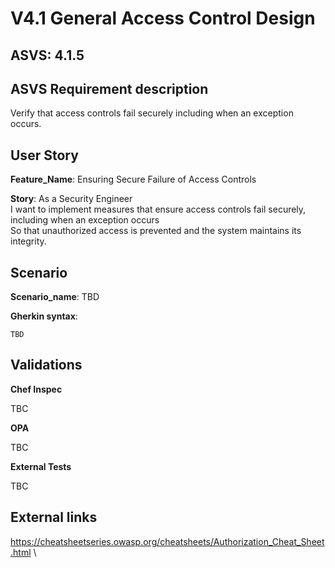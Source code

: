 # V4.1 General Access Control Design

## ASVS: 4.1.5

## ASVS Requirement description

Verify that access controls fail securely including when an exception occurs.

## User Story

**Feature_Name**: Ensuring Secure Failure of Access Controls

**Story**:
As a Security Engineer\
I want to implement measures that ensure access controls fail securely,
including when an exception occurs\
So that unauthorized access is prevented and the system maintains its integrity.

## Scenario

**Scenario_name**: TBD

**Gherkin syntax**:

```gherkin
TBD
```

## Validations

**Chef Inspec**

TBC

**OPA**

TBC

**External Tests**

TBC

## External links

<https://cheatsheetseries.owasp.org/cheatsheets/Authorization_Cheat_Sheet.html> \
